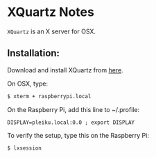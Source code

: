 # XQuartz Notes

`XQuartz` is an X server for OSX.

## Installation:
Download and install XQuartz from [here](https://www.xquartz.org).

On OSX, type:
```bash
$ xterm + raspberrypi.local
```

On the Raspberry Pi, add this line to ~/.profile:
```
DISPLAY=pleiku.local:0.0 ; export DISPLAY
```

To verify the setup, type this on the Raspberry Pi:
```bash
$ lxsession
```


